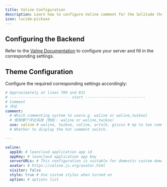 ```yaml
---
title: Valine Configuration
description: Learn how to configure Valine comment for the Solitude theme.
icon: lucide:pickaxe
---
```


## Configuring the Backend

Refer to the [Valine Documentation](https://valine.js.org/) to configure your server and fill in the corresponding settings.

## Theme Configuration

Configure the required corresponding settings accordingly:

```yml [_config.solitude.yml]
# Approximately at lines 789 and 831
# --------------------------- start ---------------------------
# Comment
# 评论
comment:
  # Which commenting system to use(e.g. waline or waline,twikoo)
  # 使用哪个评论系统（例如： waline or waline,twikoo）
  use: valine # waline, twikoo, valine, artalk, giscus # Up to two comment systems can be turned on at the same time
  # Whether to display the hot comment switch.

···

valine:
  appId: # leancloud application app id
  appKey: # leancloud application app key
  serverURLs: # This configuration is suitable for domestic custom domain name users, overseas version will be automatically detected (no need to manually fill in)
  avatar: # https://valine.js.org/avatar.html
  visitor: false
  style: true # Use custom styles when turned on
  option: # options list
```